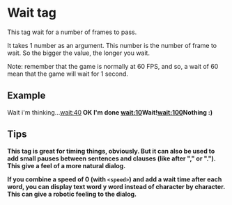 # Wait tag

This tag wait for a number of frames to pass.

It takes 1 number as an argument.
This number is the number of frame to wait.
So the bigger the value, the longer you wait.

Note: remember that the game is normally at 60 FPS,
and so, a wait of 60 mean that the game will wait for 1 second. 

## Example

Wait i'm thinking...<wait:40><b>
OK I'm done<b>
<wait:10>Wait!<wait:100>Nothing :)<p>

## Tips

This tag is great for timing things, obviously.
But it can also be used to add small pauses between sentences and clauses (like after "," or ".").
This give a feel of a more natural dialog.

If you combine a speed of 0 (with `<speed>`) and add a wait time after each word,
you can display text word y word instead of character by character.
This can give a robotic feeling to the dialog.
